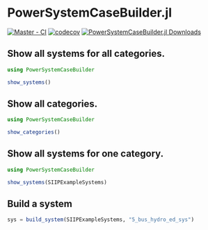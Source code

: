 # PowerSystemCaseBuilder.jl

[![Master - CI](https://github.com/NREL-SIIP/PowerSystemCaseBuilder.jl/workflows/Master%20-%20CI/badge.svg)](https://github.com/NREL-SIIP/PowerSystemCaseBuilder.jl/actions/workflows/master-tests.yml)
[![codecov](https://codecov.io/gh/NREL-SIIP/PowerSystemCaseBuilder.jl/branch/master/graph/badge.svg)](https://codecov.io/gh/NREL-SIIP/PowerSystemCaseBuilder.jl)
[![PowerSystemCaseBuilder.jl Downloads](https://shields.io/endpoint?url=https://pkgs.genieframework.com/api/v1/badge/PowerSystemCaseBuilder)](https://pkgs.genieframework.com?packages=PowerSystemCaseBuilder)

## Show all systems for all categories.

```julia
using PowerSystemCaseBuilder

show_systems()
```

## Show all categories.

```julia
using PowerSystemCaseBuilder

show_categories()
```

## Show all systems for one category.

```julia
using PowerSystemCaseBuilder

show_systems(SIIPExampleSystems)
```

## Build a system

```julia
sys = build_system(SIIPExampleSystems, "5_bus_hydro_ed_sys")
```
